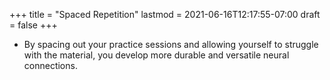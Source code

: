 +++
title = "Spaced Repetition"
lastmod = 2021-06-16T12:17:55-07:00
draft = false
+++

-   By spacing out your practice sessions and allowing yourself to struggle with the material, you develop more durable and versatile neural connections.